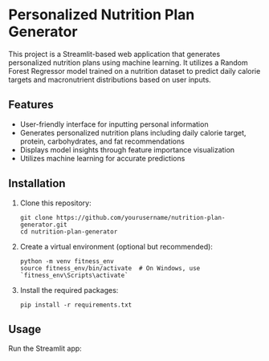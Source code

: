 # Personalized Nutrition Plan Generator

This project is a Streamlit-based web application that generates personalized nutrition plans using machine learning. It utilizes a Random Forest Regressor model trained on a nutrition dataset to predict daily calorie targets and macronutrient distributions based on user inputs.

## Features

- User-friendly interface for inputting personal information
- Generates personalized nutrition plans including daily calorie target, protein, carbohydrates, and fat recommendations
- Displays model insights through feature importance visualization
- Utilizes machine learning for accurate predictions

## Installation

1. Clone this repository:
   ```
   git clone https://github.com/yourusername/nutrition-plan-generator.git
   cd nutrition-plan-generator
   ```

2. Create a virtual environment (optional but recommended):
   ```
   python -m venv fitness_env
   source fitness_env/bin/activate  # On Windows, use `fitness_env\Scripts\activate`
   ```

3. Install the required packages:
   ```
   pip install -r requirements.txt
   ```

## Usage

Run the Streamlit app:
